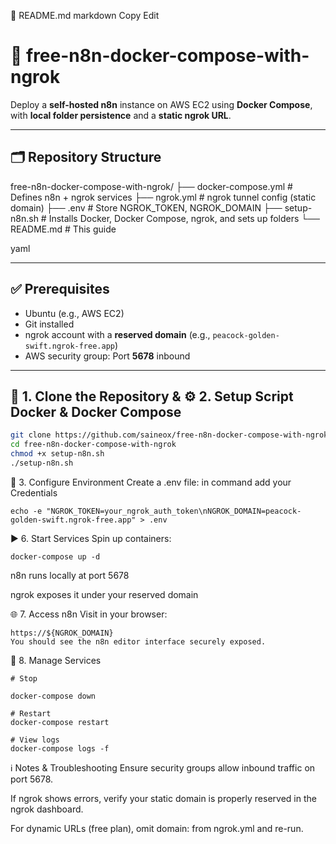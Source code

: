 📘 README.md
markdown
Copy
Edit
# 🚀 free-n8n-docker-compose-with-ngrok

Deploy a **self-hosted n8n** instance on AWS EC2 using **Docker Compose**, with **local folder persistence** and a **static ngrok URL**.

---

## 🗂️ Repository Structure

free-n8n-docker-compose-with-ngrok/
├── docker-compose.yml # Defines n8n + ngrok services
├── ngrok.yml # ngrok tunnel config (static domain)
├── .env # Store NGROK_TOKEN, NGROK_DOMAIN
├── setup-n8n.sh # Installs Docker, Docker Compose, ngrok, and sets up folders
└── README.md # This guide

yaml


---

## ✅ Prerequisites

- Ubuntu (e.g., AWS EC2)
- Git installed
- ngrok account with a **reserved domain** (e.g., `peacock-golden-swift.ngrok-free.app`)
- AWS security group: Port **5678** inbound

---

## 🚀 1. Clone the Repository & ⚙️ 2. Setup Script Docker & Docker Compose

```bash
git clone https://github.com/saineox/free-n8n-docker-compose-with-ngrok.git
cd free-n8n-docker-compose-with-ngrok
chmod +x setup-n8n.sh
./setup-n8n.sh
```


🔐 3. Configure Environment
Create a .env file: in command add your Credentials 

```
echo -e "NGROK_TOKEN=your_ngrok_auth_token\nNGROK_DOMAIN=peacock-golden-swift.ngrok-free.app" > .env

```

▶️ 6. Start Services
Spin up containers:

```
docker-compose up -d
```
n8n runs locally at port 5678

ngrok exposes it under your reserved domain

🌐 7. Access n8n
Visit in your browser:
```
https://${NGROK_DOMAIN}
You should see the n8n editor interface securely exposed.
```
🛑 8. Manage Services
```
# Stop

docker-compose down

# Restart
docker-compose restart

# View logs
docker-compose logs -f

```

ℹ️ Notes & Troubleshooting
Ensure security groups allow inbound traffic on port 5678.

If ngrok shows errors, verify your static domain is properly reserved in the ngrok dashboard.

For dynamic URLs (free plan), omit domain: from ngrok.yml and re-run.
